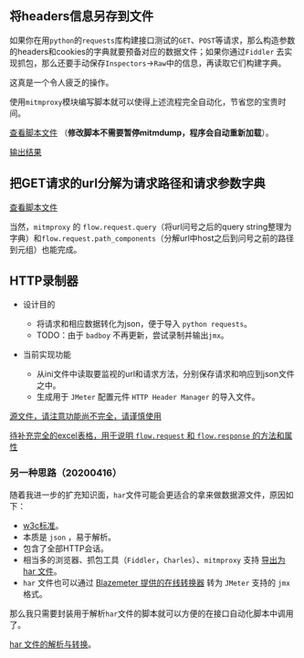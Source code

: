 ## 将headers信息另存到文件

如果你在用`python`的`requests`库构建接口测试的`GET`、`POST`等请求，那么构造参数的headers和cookies的字典就要预备对应的数据文件；如果你通过`Fiddler`
去实现抓包，那么还要手动保存`Inspectors`->`Raw`中的信息，再读取它们构建字典。

这真是一个令人疲乏的操作。

使用`mitmproxy`模块编写脚本就可以使得上述流程完全自动化，节省您的宝贵时间。

[查看脚本文件](mitm/practise_a/save_headers.py) （**修改脚本不需要暂停mitmdump，程序会自动重新加载**）。

[输出结果](mitm/practise_a/saved_headers.log)

## 把GET请求的url分解为请求路径和请求参数字典

[查看脚本文件](mitm/practise_b/url_extractor.py)

当然，`mitmproxy` 的 `flow.request.query`（将url问号之后的query string整理为字典）和`flow.request.path_components`（分解url中host之后到问号之前的路径到元组）也能完成。


## HTTP录制器

- 设计目的
  - 将请求和相应数据转化为json，便于导入 `python requests`。
  - TODO：由于 `badboy` 不再更新，尝试录制并输出`jmx`。
  
- 当前实现功能
  - 从ini文件中读取要监视的url和请求方法，分别保存请求和响应到json文件之中。
  - 生成用于 `JMeter` 配置元件 `HTTP Header Manager` 的导入文件。

[源文件，请注意功能尚不完全，请谨慎使用](record/saveinfo.py)

[待补充完全的excel表格，用于说明 `flow.request` 和 `flow.response` 的方法和属性](record/mitm_flow.xlsx)

### 另一种思路（20200416）

随着我进一步的扩充知识面，`har`文件可能会更适合的拿来做数据源文件，原因如下：

- [w3c标准](https://w3c.github.io/web-performance/specs/HAR/Overview.html)。
- 本质是 `json` ，易于解析。
- 包含了全部HTTP会话。
- 相当多的浏览器、抓包工具（`Fiddler`，`Charles`）、`mitmproxy` 支持 [导出为 har 文件](https://github.com/mitmproxy/mitmproxy/blob/master/examples/contrib/har_dump.py)。
- `har` 文件也可以通过 [Blazemeter 提供的在线转换器](https://converter.blazemeter.com/) 转为 `JMeter` 支持的 `jmx` 格式。

那么我只需要封装用于解析`har`文件的脚本就可以方便的在接口自动化脚本中调用了。

[har 文件的解析与转换](https://github.com/ZhuangZhu-74/open/tree/master/handle_har)。


